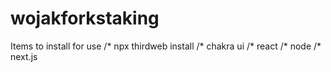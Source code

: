 # wojakforkstaking
Items to install for use
/* npx thirdweb install
/* chakra ui
/* react
/* node
/* next.js
 
